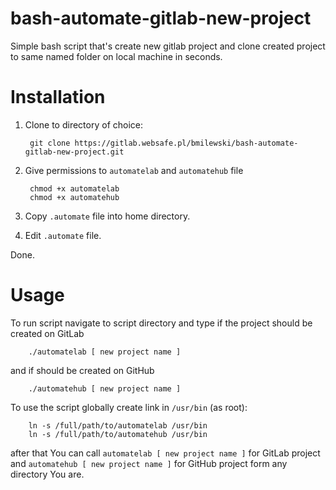 # bash-automate-gitlab-new-project

Simple bash script that's create new gitlab project  and clone created project to same named folder on local machine in seconds.

# Installation

1. Clone to directory of choice:

        git clone https://gitlab.websafe.pl/bmilewski/bash-automate-gitlab-new-project.git

2. Give permissions to ```automatelab``` and ```automatehub``` file 

        chmod +x automatelab
        chmod +x automatehub

3. Copy ```.automate``` file into home directory.
4. Edit ```.automate``` file.

Done.

# Usage

To run script navigate to script directory and type if the project should be created on GitLab

        ./automatelab [ new project name ] 

and if should be created on GitHub

        ./automatehub [ new project name ]

To use the script globally create link in ```/usr/bin``` (as root):

        ln -s /full/path/to/automatelab /usr/bin
        ln -s /full/path/to/automatehub /usr/bin

after that You can call ```automatelab [ new project name ]``` for GitLab project and ```automatehub [ new project name ]``` for GitHub project form any directory You are.